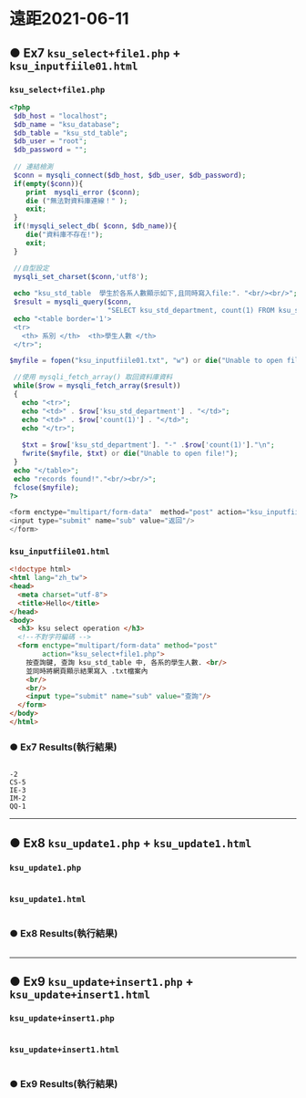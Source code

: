 # 遠距2021-06-11
## ● Ex7 `ksu_select+file1.php` + `ksu_inputfiile01.html`
### `ksu_select+file1.php`
```php
<?php
 $db_host = "localhost";
 $db_name = "ksu_database";
 $db_table = "ksu_std_table";
 $db_user = "root";
 $db_password = "";
 
 // 連結檢測
 $conn = mysqli_connect($db_host, $db_user, $db_password);
 if(empty($conn)){
	print  mysqli_error ($conn);
    die ("無法對資料庫連線！" );
	exit;
 }  
 if(!mysqli_select_db( $conn, $db_name)){
	die("資料庫不存在!");
	exit;
 }  

 //自型設定  
 mysqli_set_charset($conn,'utf8');
      
 echo "ksu_std_table  學生於各系人數顯示如下,且同時寫入file:". "<br/><br/>";  
 $result = mysqli_query($conn,
                        "SELECT ksu_std_department, count(1) FROM ksu_std_table group by ksu_std_department");
 echo "<table border='1'>
 <tr>
   <th> 系別 </th>  <th>學生人數 </th> 
 </tr>";

$myfile = fopen("ksu_inputfiile01.txt", "w") or die("Unable to open file!");

 //使用 mysqli_fetch_array() 取回資料庫資料
 while($row = mysqli_fetch_array($result))
 {
   echo "<tr>";
   echo "<td>" . $row['ksu_std_department'] . "</td>";
   echo "<td>" . $row['count(1)'] . "</td>";
   echo "</tr>";
   
   $txt = $row['ksu_std_department']. "-" .$row['count(1)']."\n";
   fwrite($myfile, $txt) or die("Unable to open file!");
 }
 echo "</table>";
 echo "records found!"."<br/><br/>";
 fclose($myfile);
?> 

<form enctype="multipart/form-data"  method="post" action="ksu_inputfiile01.html">
<input type="submit" name="sub" value="返回"/>
</form>
```
### `ksu_inputfiile01.html`
```html
<!doctype html>
<html lang="zh_tw">
<head>
  <meta charset="utf-8">
  <title>Hello</title>
</head>
<body>
  <h3> ksu select operation </h3>
  <!--不對字符編碼 -->    
  <form enctype="multipart/form-data" method="post"     
        action="ksu_select+file1.php">
    按查詢鍵, 查詢 ksu_std_table 中, 各系的學生人數. <br/>
	並同時將網頁顯示結果寫入 .txt檔案內
    <br/>
	<br/>
    <input type="submit" name="sub" value="查詢"/>
  </form>
</body>
</html>
```
### ● Ex7 Results(執行結果)
![]()
```
-2
CS-5
IE-3
IM-2
QQ-1
```
---

## ● Ex8 `ksu_update1.php` + `ksu_update1.html`
### `ksu_update1.php`
```php

```
### `ksu_update1.html`
```html

```
### ● Ex8 Results(執行結果)
![]()

---

## ● Ex9 `ksu_update+insert1.php` + `ksu_update+insert1.html`
### `ksu_update+insert1.php`
```php

```
### `ksu_update+insert1.html`
```html

```
### ● Ex9 Results(執行結果)
![]()
